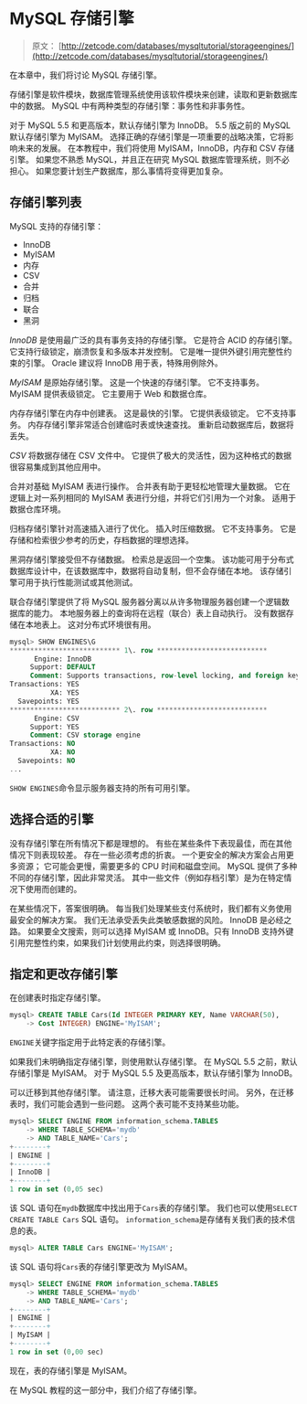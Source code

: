 # MySQL 存储引擎

> 原文： [http://zetcode.com/databases/mysqltutorial/storageengines/](http://zetcode.com/databases/mysqltutorial/storageengines/)

在本章中，我们将讨论 MySQL 存储引擎。

存储引擎是软件模块，数据库管理系统使用该软件模块来创建，读取和更新数据库中的数据。 MySQL 中有两种类型的存储引擎：事务性和非事务性。

对于 MySQL 5.5 和更高版本，默认存储引擎为 InnoDB。 5.5 版之前的 MySQL 默认存储引擎为 MyISAM。 选择正确的存储引擎是一项重要的战略决策，它将影响未来的发展。 在本教程中，我们将使用 MyISAM，InnoDB，内存和 CSV 存储引擎。 如果您不熟悉 MySQL，并且正在研究 MySQL 数据库管理系统，则不必担心。 如果您要计划生产数据库，那么事情将变得更加复杂。

## 存储引擎列表

MySQL 支持的存储引擎：

*   InnoDB
*   MyISAM
*   内存
*   CSV
*   合并
*   归档
*   联合
*   黑洞


_InnoDB_ 是使用最广泛的具有事务支持的存储引擎。 它是符合 ACID 的存储引擎。 它支持行级锁定，崩溃恢复和多版本并发控制。 它是唯一提供外键引用完整性约束的引擎。 Oracle 建议将 InnoDB 用于表，特殊用例除外。

_MyISAM_ 是原始存储引擎。 这是一个快速的存储引擎。 它不支持事务。 MyISAM 提供表级锁定。 它主要用于 Web 和数据仓库。

内存存储引擎在内存中创建表。 这是最快的引擎。 它提供表级锁定。 它不支持事务。 内存存储引擎非常适合创建临时表或快速查找。 重新启动数据库后，数据将丢失。

_CSV_ 将数据存储在 CSV 文件中。 它提供了极大的灵活性，因为这种格式的数据很容易集成到其他应用中。

合并对基础 MyISAM 表进行操作。 合并表有助于更轻松地管理大量数据。 它在逻辑上对一系列相同的 MyISAM 表进行分组，并将它们引用为一个对象。 适用于数据仓库环境。

归档存储引擎针对高速插入进行了优化。 插入时压缩数据。 它不支持事务。 它是存储和检索很少参考的历史，存档数据的理想选择。

黑洞存储引擎接受但不存储数据。 检索总是返回一个空集。 该功能可用于分布式数据库设计中，在该数据库中，数据将自动复制，但不会存储在本地。 该存储引擎可用于执行性能测试或其他测试。

联合存储引擎提供了将 MySQL 服务器分离以从许多物理服务器创建一个逻辑数据库的能力。 本地服务器上的查询将在远程（联合）表上自动执行。 没有数据存储在本地表上。 这对分布式环境很有用。

```sql
mysql> SHOW ENGINES\G
*************************** 1\. row ***************************
      Engine: InnoDB
     Support: DEFAULT
     Comment: Supports transactions, row-level locking, and foreign keys
Transactions: YES
          XA: YES
  Savepoints: YES
*************************** 2\. row ***************************
      Engine: CSV
     Support: YES
     Comment: CSV storage engine
Transactions: NO
          XA: NO
  Savepoints: NO
...

```

`SHOW ENGINES`命令显示服务器支持的所有可用引擎。

## 选择合适的引擎

没有存储引擎在所有情况下都是理想的。 有些在某些条件下表现最佳，而在其他情况下则表现较差。 存在一些必须考虑的折衷。 一个更安全的解决方案会占用更多资源； 它可能会更慢，需要更多的 CPU 时间和磁盘空间。 MySQL 提供了多种不同的存储引擎，因此非常灵活。 其中一些文件（例如存档引擎）是为在特定情况下使用而创建的。

在某些情况下，答案很明确。 每当我们处理某些支付系统时，我们都有义务使用最安全的解决方案。 我们无法承受丢失此类敏感数据的风险。 InnoDB 是必经之路。 如果要全文搜索，则可以选择 MyISAM 或 InnoDB。只有 InnoDB 支持外键引用完整性约束，如果我们计划使用此约束，则选择很明确。

## 指定和更改存储引擎

在创建表时指定存储引擎。

```sql
mysql> CREATE TABLE Cars(Id INTEGER PRIMARY KEY, Name VARCHAR(50), 
    -> Cost INTEGER) ENGINE='MyISAM';

```

`ENGINE`关键字指定用于此特定表的存储引擎。

如果我们未明确指定存储引擎，则使用默认存储引擎。 在 MySQL 5.5 之前，默认存储引擎是 MyISAM。 对于 MySQL 5.5 及更高版本，默认存储引擎为 InnoDB。

可以迁移到其他存储引擎。 请注意，迁移大表可能需要很长时间。 另外，在迁移表时，我们可能会遇到一些问题。 这两个表可能不支持某些功能。

```sql
mysql> SELECT ENGINE FROM information_schema.TABLES
    -> WHERE TABLE_SCHEMA='mydb'
    -> AND TABLE_NAME='Cars';
+--------+
| ENGINE |
+--------+
| InnoDB |
+--------+
1 row in set (0,05 sec)

```

该 SQL 语句在`mydb`数据库中找出用于`Cars`表的存储引擎。 我们也可以使用`SELECT CREATE TABLE Cars` SQL 语句。 `information_schema`是存储有关我们表的技术信息的表。

```sql
mysql> ALTER TABLE Cars ENGINE='MyISAM';

```

该 SQL 语句将`Cars`表的存储引擎更改为 MyISAM。

```sql
mysql> SELECT ENGINE FROM information_schema.TABLES
    -> WHERE TABLE_SCHEMA='mydb'
    -> AND TABLE_NAME='Cars';
+--------+
| ENGINE |
+--------+
| MyISAM |
+--------+
1 row in set (0,00 sec)

```

现在，表的存储引擎是 MyISAM。

在 MySQL 教程的这一部分中，我们介绍了存储引擎。